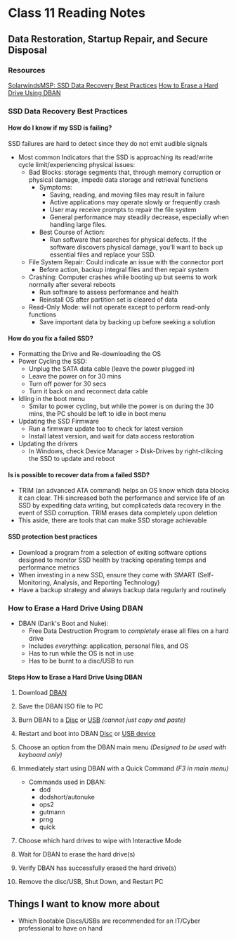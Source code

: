 # Class 11 Reading Notes

## Data Restoration, Startup Repair, and Secure Disposal

### Resources

[SolarwindsMSP: SSD Data Recovery Best Practices](https://www.solarwindsmsp.com/blog/ssd-data-recovery-best-practices)
[How to Erase a Hard Drive Using DBAN](https://www.lifewire.com/how-to-erase-a-hard-drive-using-dban-2619148)

### SSD Data Recovery Best Practices

#### How do I know if my SSD is failing?

SSD failures are hard to detect since they do not emit audible signals

- Most common Indicators that the SSD is approaching its read/write cycle limit/experiencing physical issues:
  - Bad Blocks: storage segments that, through memory corruption or physical damage, impede data storage and retrieval functions
    - Symptoms:
      - Saving, reading, and moving files may result in failure
      - Active applications may operate slowly or frequently crash
      - User may receive prompts to repair the file system
      - General performance may steadily decrease, especially when handling large files.
    - Best Course of Action:
      - Run software that searches for physical defects. If the software discovers physical damage, you’ll want to back up essential files and replace your SSD.
  - File System Repair: Could indicate an issue with the connector port
    - Before action, backup integral files and then repair system
  - Crashing: Computer crashes while booting up but seems to work normally after several reboots
    - Run software to assess performance and health
    - Reinstall OS after partition set is cleared of data
  - Read-Only Mode: will not operate except to perform read-only functions
    - Save important data by backing up before seeking a solution

#### How do you fix a failed SSD?

- Formatting the Drive and Re-downloading the OS
- Power Cycling the SSD:
  - Unplug the SATA data cable (leave the power plugged in)
  - Leave the power on for 30 mins
  - Turn off power for 30 secs
  - Turn it back on and reconnect data cable
- Idling in the boot menu
  - Smilar to power cycling, but while the power is on during the 30 mins, the PC should be left to idle in boot menu
- Updating the SSD Firmware
  - Run a firmware update too to check for latest version
  - Install latest version, and wait for data access restoration
- Updating the drivers
  - In Windows, check Device Manager > Disk-Drives by right-clikcing the SSD to update and reboot

#### Is is possible to recover data from a failed SSD?

- TRIM (an advanced ATA command) helps an OS know which data blocks it can clear. THi sincreased both the performance and service life of an SSD by expediting data writing, but complicateds data recovery in the event of SSD corruption. TRIM erases data completely upon deletion
- This aside, there are tools that can make SSD storage achievable

#### SSD protection best practices

- Download a program from a selection of exiting software options designed to monitor SSD health by tracking operating temps and performance metrics
- When investing in a new SSD, ensure they come with SMART (Self-Monitoring, Analysis, and Reporting Technology)
- Have a backup strategy and always backup data regularly and routinely

### How to Erase a Hard Drive Using DBAN

- DBAN (Darik's Boot and Nuke):
  - Free Data Destruction Program to *completely* erase all files on a hard drive
  - Includes *everything*: application, personal files, and OS
  - Has to run while the OS is not in use
  - Has to be burnt to a disc/USB to run

#### Steps How to Erase a Hard Drive Using DBAN

1. Download [DBAN](https://sourceforge.net/projects/dban/)
2. Save the DBAN ISO file to PC
3. Burn DBAN to a [Disc](https://www.lifewire.com/how-to-burn-an-iso-image-file-to-a-dvd-2626156) or [USB](https://www.lifewire.com/how-to-burn-an-iso-file-to-a-usb-drive-2619270) *(cannot just copy and paste)*
4. Restart and boot into DBAN [Disc](https://www.lifewire.com/how-to-boot-from-a-cd-dvd-or-bd-disc-2626090) or [USB device](https://www.lifewire.com/how-to-boot-from-a-usb-device-2626091)
5. Choose an option from the DBAN main menu *(Designed to be used with keyboard only)*
6. Immediately start using DBAN with a Quick Command *(F3 in main menu)*
    - Commands used in DBAN:
        - dod
        - dodshort/autonuke
        - ops2
        - gutmann
        - prng
        - quick

7. Choose which hard drives to wipe with Interactive Mode
8. Wait for DBAN to erase the hard drive(s)
9. Verify DBAN has successfully erased the hard drive(s)
10. Remove the disc/USB, Shut Down, and Restart PC

## Things I want to know more about

- Which Bootable Discs/USBs are recommended for an IT/Cyber professional to have on hand
